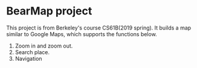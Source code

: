 # BearMap project

  This project is from Berkeley's course CS61B(2019 spring). It builds a map similar to Google Maps, which supports the functions below.
<ol>
<li>Zoom in and zoom out.</li>
<li>Search place.</li>
<li>Navigation</li>
</ol>
